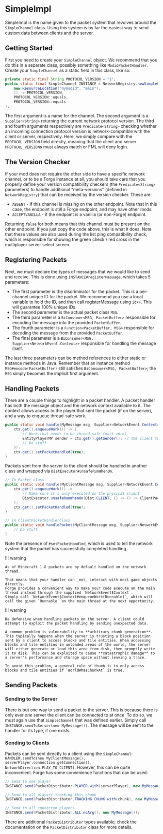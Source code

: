 SimpleImpl
==========

SimpleImpl is the name given to the packet system that revolves around the `SimpleChannel` class. Using this system is by far the easiest way to send custom data between clients and the server.

Getting Started
---------------

First you need to create your `SimpleChannel` object. We recommend that you do this in a separate class, possibly something like `ModidPacketHandler`. Create your `SimpleChannel` as a static field in this class, like so:

```java
private static final String PROTOCOL_VERSION = "1";
public static final SimpleChannel INSTANCE = NetworkRegistry.newSimpleChannel(
    new ResourceLocation("mymodid", "main"),
    () -> PROTOCOL_VERSION,
    PROTOCOL_VERSION::equals,
    PROTOCOL_VERSION::equals
);
```

The first argument is a name for the channel. The second argument is a `Supplier<String>` returning the current network protocol version. The third and fourth arguments respectively are `Predicate<String>` checking whether an incoming connection protocol version is network-compatible with the client or server, respectively.
Here, we simply compare with the `PROTOCOL_VERSION` field directly, meaning that the client and server `PROTOCOL_VERSION`s must always match or FML will deny login.

The Version Checker
-------------------

If your mod does not require the other side to have a specific network channel, or to be a Forge instance at all, you should take care that you properly define your version compatibility checkers (the `Predicate<String>` parameters) to handle additional "meta-versions" (defined in `NetworkRegistry`) that can be received by the version checker. These are:

* `ABSENT` - if this channel is missing on the other endpoint. Note that in this case, the endpoint is still a Forge endpoint, and may have other mods.
* `ACCEPTVANILLA` - if the endpoint is a vanilla (or non-Forge) endpoint.

Returning `false` for both means that this channel must be present on the other endpoint. If you just copy the code above, this is what it does. Note that these values are also used during the list ping compatibility check, which is responsible for showing the green check / red cross in the multiplayer server select screen.

Registering Packets
-------------------

Next, we must declare the types of messages that we would like to send and receive. This is done using `INSTANCE#registerMessage`, which takes 5 parameters:

- The first parameter is the discriminator for the packet. This is a per-channel unique ID for the packet. We recommend you use a local variable to hold the ID, and then call registerMessage using `id++`. This will guarantee 100% unique IDs.
- The second parameter is the actual packet class `MSG`.
- The third parameter is a `BiConsumer<MSG, PacketBuffer>` responsible for encoding the message into the provided `PacketBuffer`.
- The fourth parameter is a `Function<PacketBuffer, MSG>` responsible for decoding the message from the provided `PacketBuffer`.
- The final parameter is a `BiConsumer<MSG, Supplier<NetworkEvent.Context>>` responsible for handling the message itself.

The last three parameters can be method references to either static or instance methods in Java. Remember that an instance method `MSG#encode(PacketBuffer)` still satisfies `BiConsumer<MSG, PacketBuffer>`; the `MSG` simply becomes the implicit first argument.

Handling Packets
----------------

There are a couple things to highlight in a packet handler. A packet handler has both the message object and the network context available to it. The context allows access to the player that sent the packet (if on the server), and a way to enqueue thread-safe work.

```java
public static void handle(MyMessage msg, Supplier<NetworkEvent.Context> ctx) {
    ctx.get().enqueueWork(() -> {
        // Work that needs to be thread-safe (most work)
        EntityPlayerMP sender = ctx.get().getSender(); // the client that sent this packet
        // Do stuff
    });
    ctx.get().setPacketHandled(true);
}
```

Packets sent from the server to the client should be handled in another class and wrapped via `DistExecutor#unsafeRunWhenOn`.

```java
// In Packet class
public static void handle(MyClientMessage msg, Supplier<NetworkEvent.Context> ctx) {
    ctx.get().enqueueWork(() ->
        // Make sure it's only executed on the physical client
        DistExecutor.unsafeRunWhenOn(Dist.CLIENT, () -> () -> ClientPacketHandlerClass.handlePacket(msg, ctx))
    );
    ctx.get().setPacketHandled(true);
}

// In ClientPacketHandlerClass
public static void handlePacket(MyClientMessage msg, Supplier<NetworkEvent.Context> ctx) {
    // Do stuff
}
```

Note the presence of `#setPacketHandled`, which is used to tell the network system that the packet has successfully completed handling.

!!! warning

    As of Minecraft 1.8 packets are by default handled on the network thread.

    That means that your handler can _not_ interact with most game objects directly.
    Forge provides a convenient way to make your code execute on the main thread instead through the supplied `NetworkEvent$Context`.
    Simply call `NetworkEvent$Context#enqueueWork(Runnable)`, which will call the given `Runnable` on the main thread at the next opportunity.

!!! warning

    Be defensive when handling packets on the server. A client could attempt to exploit the packet handling by sending unexpected data.

    A common problem is vulnerability to **arbitrary chunk generation**. This typically happens when the server is trusting a block position sent by a client to access blocks and tile entities. When accessing blocks and tile entities in unloaded areas of the world, the server will either generate or load this area from disk, then promptly write it to disk. This can be exploited to cause **catastrophic damage** to a server's performance and storage space without leaving a trace.

    To avoid this problem, a general rule of thumb is to only access blocks and tile entities if `World#hasChunkAt` is true.


Sending Packets
---------------

### Sending to the Server

There is but one way to send a packet to the server. This is because there is only ever *one* server the client can be connected to at once. To do so, we must again use that `SimpleChannel` that was defined earlier. Simply call `INSTANCE.sendToServer(new MyMessage())`. The message will be sent to the handler for its type, if one exists.

### Sending to Clients

Packets can be sent directly to a client using the `SimpleChannel`: `HANDLER.sendTo(new MyClientMessage(), serverPlayer.connection.getConnection(), NetworkDirection.PLAY_TO_CLIENT)`. However, this can be quite inconvenient. Forge has some convenience functions that can be used:

```java
// Send to one player
INSTANCE.send(PacketDistributor.PLAYER.with(serverPlayer), new MyMessage());

// Send to all players tracking this chunk
INSTANCE.send(PacketDistributor.TRACKING_CHUNK.with(chunk), new MyMessage());

// Send to all connected players
INSTANCE.send(PacketDistributor.ALL.noArg(), new MyMessage());
```

There are additional `PacketDistributor` types available; check the documentation on the `PacketDistributor` class for more details.
